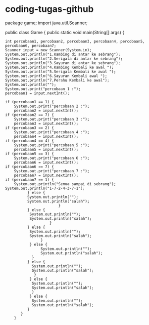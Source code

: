# coding-tugas-github
package game;
import java.util.Scanner;

public class Game {
public static void main(String[] args) {
   
    int percobaan1, percobaan2, percobaan3, percobaan4, percobaan5, percobaan6, percobaan7;
    Scanner input = new Scanner(System.in);
    System.out.println("1.Kambing di antar ke sebrang");
    System.out.println("2.Serigala di antar ke sebrang");
    System.out.println("3.Sayuran di antar ke sebrang");
    System.out.println("4.Kambing Kembali ke awal ");
    System.out.println("5.Serigala Kembali ke awal ");
    System.out.println("6.Sayuran Kembali awal ");
    System.out.println("7.Perahu Kembali ke awal");
    System.out.println("");
    System.out.print("percobaan 1 :");
    percobaan1 = input.nextInt();

    if (percobaan1 == 1) {
        System.out.print("percobaan 2 :");
        percobaan2 = input.nextInt();
    if (percobaan2 == 7) {
        System.out.print("percobaan 3 :");
        percobaan3 = input.nextInt();
    if (percobaan3 == 2) {
        System.out.print("percobaan 4 :");
        percobaan4 = input.nextInt();
    if (percobaan4 == 4) {
        System.out.print("percobaan 5 :");
        percobaan5 = input.nextInt();
    if (percobaan5 == 3) {
        System.out.print("percobaan 6 :");
        percobaan6 = input.nextInt();
    if (percobaan6 == 7) {
        System.out.print("percobaan 7 :");
        percobaan7 = input.nextInt();
    if (percobaan7 == 1) {
        System.out.println("Semua sampai di sebrang");
	System.out.println("1-7-2-4-3-7-1");
              } else {
              System.out.println("");
              System.out.println("salah");
                            }
              } else {
               System.out.println("");
               System.out.println("salah");
                        }
              } else {
               System.out.println("");
               System.out.println("salah");
                    }
               } else {
                    System.out.println("");
                    System.out.println("salah");
                }
              } else {
                System.out.println("");
                System.out.println("salah");
                 }
               } else {
                System.out.println("");
                System.out.println("salah");
                }
               } else {
                System.out.println("");
                System.out.println("salah");
              }
           }
        }
